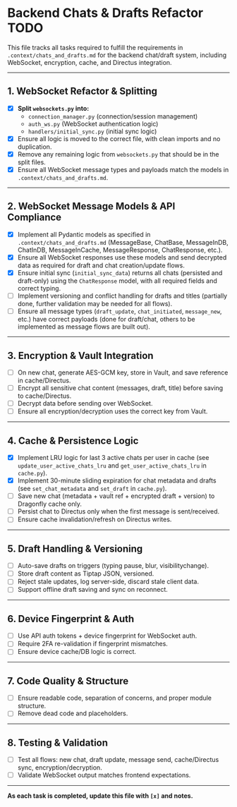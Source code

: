 # Backend Chats & Drafts Refactor TODO

This file tracks all tasks required to fulfill the requirements in `.context/chats_and_drafts.md` for the backend chat/draft system, including WebSocket, encryption, cache, and Directus integration.

---

## 1. WebSocket Refactor & Splitting

- [x] **Split `websockets.py` into:**
  - `connection_manager.py` (connection/session management)
  - `auth_ws.py` (WebSocket authentication logic)
  - `handlers/initial_sync.py` (initial sync logic)
- [x] Ensure all logic is moved to the correct file, with clean imports and no duplication.
- [x] Remove any remaining logic from `websockets.py` that should be in the split files.
- [x] Ensure all WebSocket message types and payloads match the models in `.context/chats_and_drafts.md`.

---

## 2. WebSocket Message Models & API Compliance

- [x] Implement all Pydantic models as specified in `.context/chats_and_drafts.md` (MessageBase, ChatBase, MessageInDB, ChatInDB, MessageInCache, MessageResponse, ChatResponse, etc.).
- [x] Ensure all WebSocket responses use these models and send decrypted data as required for draft and chat creation/update flows.
- [x] Ensure initial sync (`initial_sync_data`) returns all chats (persisted and draft-only) using the `ChatResponse` model, with all required fields and correct typing.
- [ ] Implement versioning and conflict handling for drafts and titles (partially done, further validation may be needed for all flows).
- [ ] Ensure all message types (`draft_update`, `chat_initiated`, `message_new`, etc.) have correct payloads (done for draft/chat, others to be implemented as message flows are built out).

---

## 3. Encryption & Vault Integration

- [ ] On new chat, generate AES-GCM key, store in Vault, and save reference in cache/Directus.
- [ ] Encrypt all sensitive chat content (messages, draft, title) before saving to cache/Directus.
- [ ] Decrypt data before sending over WebSocket.
- [ ] Ensure all encryption/decryption uses the correct key from Vault.

---

## 4. Cache & Persistence Logic

- [x] Implement LRU logic for last 3 active chats per user in cache (see `update_user_active_chats_lru` and `get_user_active_chats_lru` in `cache.py`).
- [x] Implement 30-minute sliding expiration for chat metadata and drafts (see `set_chat_metadata` and `set_draft` in `cache.py`).
- [ ] Save new chat (metadata + vault ref + encrypted draft + version) to Dragonfly cache only.
- [ ] Persist chat to Directus only when the first message is sent/received.
- [ ] Ensure cache invalidation/refresh on Directus writes.

---

## 5. Draft Handling & Versioning

- [ ] Auto-save drafts on triggers (typing pause, blur, visibilitychange).
- [ ] Store draft content as Tiptap JSON, versioned.
- [ ] Reject stale updates, log server-side, discard stale client data.
- [ ] Support offline draft saving and sync on reconnect.

---

## 6. Device Fingerprint & Auth

- [ ] Use API auth tokens + device fingerprint for WebSocket auth.
- [ ] Require 2FA re-validation if fingerprint mismatches.
- [ ] Ensure device cache/DB logic is correct.

---

## 7. Code Quality & Structure

- [ ] Ensure readable code, separation of concerns, and proper module structure.
- [ ] Remove dead code and placeholders.

---

## 8. Testing & Validation

- [ ] Test all flows: new chat, draft update, message send, cache/Directus sync, encryption/decryption.
- [ ] Validate WebSocket output matches frontend expectations.

---

**As each task is completed, update this file with `[x]` and notes.**